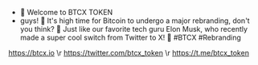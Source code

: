 - 👋 Welcome to BTCX TOKEN
- guys! 🙌 It's high time for Bitcoin to undergo a major rebranding, don't you think? 💫 Just like our favorite tech guru Elon Musk, who recently made a super cool switch from Twitter to X! 🚀 #BTCX #Rebranding

https://btcx.io \r
https://twitter.com/btcx_token \r
https://t.me/btcx_token
